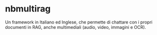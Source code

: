 # nbmultirag
Un framework in Italiano ed Inglese, che permette di chattare con i propri documenti in RAG, anche multimediali (audio, video, immagini e OCR).
